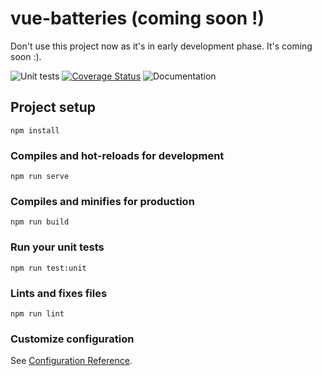 # vue-batteries (coming soon !)

Don't use this project now as it's in early development phase. It's coming soon :).

![Unit tests](https://github.com/girardinsamuel/vue-batteries/workflows/Unit%20tests/badge.svg)
[![Coverage Status](https://coveralls.io/repos/github/girardinsamuel/vue-batteries/badge.svg?branch=master)](https://coveralls.io/github/girardinsamuel/vue-batteries?branch=master)
![Documentation](https://github.com/girardinsamuel/vue-batteries/workflows/Documentation/badge.svg)

## Project setup

```
npm install
```

### Compiles and hot-reloads for development

```
npm run serve
```

### Compiles and minifies for production

```
npm run build
```

### Run your unit tests

```
npm run test:unit
```

### Lints and fixes files

```
npm run lint
```

### Customize configuration

See [Configuration Reference](https://cli.vuejs.org/config/).
